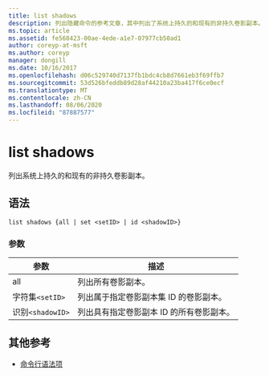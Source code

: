 ```yaml
---
title: list shadows
description: 列出隐藏命令的参考文章，其中列出了系统上持久的和现有的非持久卷影副本。
ms.topic: article
ms.assetid: fe568423-00ae-4ede-a1e7-07977cb50ad1
author: coreyp-at-msft
ms.author: coreyp
manager: dongill
ms.date: 10/16/2017
ms.openlocfilehash: d06c529740d7137fb1bdc4cb8d7661eb3f69ffb7
ms.sourcegitcommit: 53d526bfeddb89d28af44210a23ba417f6ce0ecf
ms.translationtype: MT
ms.contentlocale: zh-CN
ms.lasthandoff: 08/06/2020
ms.locfileid: "87887577"
---
```

# <a name="list-shadows"></a>list shadows

列出系统上持久的和现有的非持久卷影副本。

## <a name="syntax"></a>语法

```
list shadows {all | set <setID> | id <shadowID>}
```

### <a name="parameters"></a>参数

| 参数 | 描述 |
| ---------- | ---------- |
| all | 列出所有卷影副本。 |
| 字符集`<setID>` | 列出属于指定卷影副本集 ID 的卷影副本。 |
| 识别`<shadowID>` | 列出具有指定卷影副本 ID 的所有卷影副本。 |

## <a name="additional-references"></a>其他参考

- [命令行语法项](command-line-syntax-key.md)